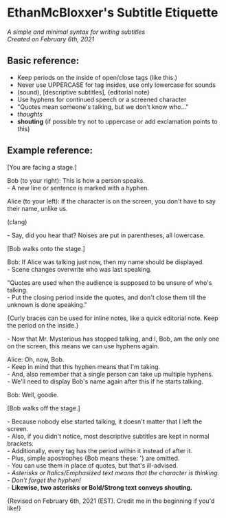 # EthanMcBloxxer's Subtitle Etiquette
*A simple and minimal syntax for writing subtitles*  
*Created on February 6th, 2021*

## Basic reference:
- Keep periods on the inside of open/close tags (like this.)
- Never use UPPERCASE for tag insides, use only lowercase for sounds
- (sound), [descriptive subtitles], {editorial note}
- Use hyphens for continued speech or a screened character
- "Quotes mean someone's talking, but we don't know who..."
- *thoughts*
- **shouting** (if possible try not to uppercase or add exclamation points to this)


## Example reference:

[You are facing a stage.]

Bob (to your right): This is how a person speaks.  
\- A new line or sentence is marked with a hyphen.

Alice (to your left): If the character is on the screen, you don't have to say their name, unlike us.

(clang)

\- Say, did you hear that? Noises are put in parentheses, all lowercase.

[Bob walks onto the stage.]

Bob: If Alice was talking just now, then my name should be displayed.  
\- Scene changes overwrite who was last speaking.

"Quotes are used when the audience is supposed to be unsure of who's talking.  
\- Put the closing period inside the quotes, and don't close them till the unknown is done speaking."

{Curly braces can be used for inline notes, like a quick editorial note. Keep the period on the inside.}

\- Now that Mr. Mysterious has stopped talking, and I, Bob, am the only one on the screen, this means we can use hyphens again.

Alice: Oh, now, Bob.  
\- Keep in mind that this hyphen means that I'm taking.  
\- And, also remember that a single person can take up multiple hyphens.  
\- We'll need to display Bob's name again after this if he starts talking.

Bob: Well, goodie.

[Bob walks off the stage.]

\- Because nobody else started talking, it doesn't matter that I left the screen.  
\- Also, if you didn't notice, most descriptive subtitles are kept in normal brackets.  
\- Additionally, every tag has the period within it instead of after it.  
\- Plus, simple apostrophes {Bob means these: '} are omitted.  
\- You can use them in place of quotes, but that's ill-advised.  
\- *Asterisks or Italics/Emphasized text means that the character is thinking.  
\- Don't forget the hyphen!*  
\- **Likewise, two asterisks or Bold/Strong text conveys shouting.**

{Revised on February 6th, 2021 (EST). Credit me in the beginning if you'd like!}

